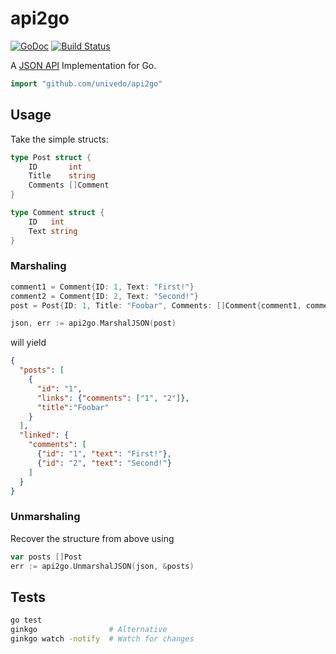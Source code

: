 # api2go

[![GoDoc](https://godoc.org/github.com/univedo/api2go?status.svg)](https://godoc.org/github.com/univedo/api2go)
[![Build Status](https://travis-ci.org/univedo/api2go.svg?branch=master)](https://travis-ci.org/univedo/api2go)

A [JSON API](http://jsonapi.org) Implementation for Go.

```go
import "github.com/univedo/api2go"
```

## Usage

Take the simple structs:

```go
type Post struct {
	ID       int
	Title    string
	Comments []Comment
}

type Comment struct {
	ID   int
	Text string
}
```

### Marshaling

```go
comment1 = Comment{ID: 1, Text: "First!"}
comment2 = Comment{ID: 2, Text: "Second!"}
post = Post{ID: 1, Title: "Foobar", Comments: []Comment{comment1, comment2}}

json, err := api2go.MarshalJSON(post)
```

will yield

```json
{
  "posts": [
    {
      "id": "1",
      "links": {"comments": ["1", "2"]},
      "title":"Foobar"
    }
  ],
  "linked": {
    "comments": [
      {"id": "1", "text": "First!"},
      {"id": "2", "text": "Second!"}
    ]
  }
}
```

### Unmarshaling

Recover the structure from above using

```go
var posts []Post
err := api2go.UnmarshalJSON(json, &posts)
```

## Tests

```sh
go test
ginkgo                # Alternative
ginkgo watch -notify  # Watch for changes
```
